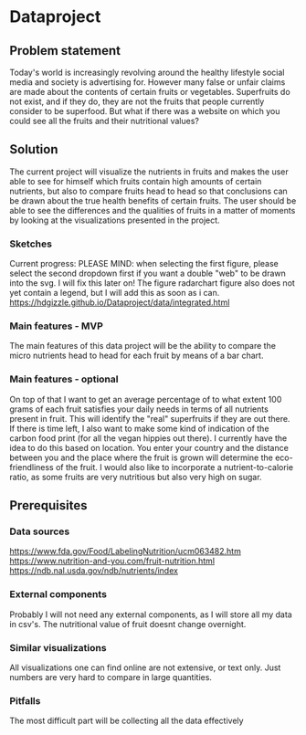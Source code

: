 # Dataproject
## Problem statement
Today's world is increasingly revolving around the healthy lifestyle social media and society is advertising for. However many false or unfair claims are made about the contents of certain fruits or vegetables. Superfruits do not exist, and if they do, they are not the fruits that people currently consider to be superfood. But what if there was a website on which you could see all the fruits and their nutritional values?

## Solution
The current project will visualize the nutrients in fruits and makes the user able to see for himself which fruits contain high amounts of certain nutrients, but also to compare fruits head to head so that conclusions can be drawn about the true health benefits of certain fruits. The user should be able to see the differences and the qualities of fruits in a matter of moments by looking at the visualizations presented in the project. 
### Sketches

Current progress: PLEASE MIND: when selecting the first figure, please select the second dropdown first if you want a double "web" to be drawn into the svg. I will fix this later on! The figure radarchart figure also does not yet contain a legend, but I will add this as soon as i can. 
https://hdgizzle.github.io/Dataproject/data/integrated.html

### Main features - MVP
The main features of this data project will be the ability to compare the micro nutrients head to head for each fruit by means of a bar chart. 
### Main features - optional
On top of that I want to get an average percentage of to what extent 100 grams of each fruit satisfies your daily needs in terms of all nutrients present in fruit. This will identify the "real" superfruits if they are out there. If there is time left, I also want to make some kind of indication of the carbon food print (for all the vegan hippies out there). I currently have the idea to do this based on location. You enter your country and the distance between you and the place where the fruit is grown will determine the eco-friendliness of the fruit. I would also like to incorporate a nutrient-to-calorie ratio, as some fruits are very nutritious but also very high on sugar. 

## Prerequisites
### Data sources
https://www.fda.gov/Food/LabelingNutrition/ucm063482.htm
https://www.nutrition-and-you.com/fruit-nutrition.html
https://ndb.nal.usda.gov/ndb/nutrients/index
### External components
Probably I will not need any external components, as I will store all my data in csv's. The nutritional value of fruit doesnt change overnight. 
### Similar visualizations
All visualizations one can find online are not extensive, or text only. Just numbers are very hard to compare in large quantities. 
### Pitfalls
The most difficult part will be collecting all the data effectively



